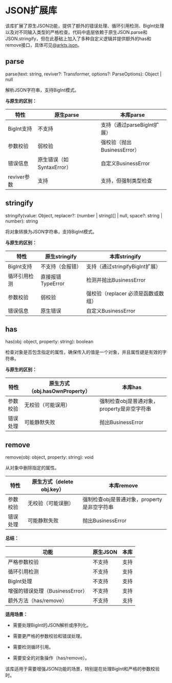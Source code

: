 # JSON扩展库

该库扩展了原生JSON功能，提供了额外的错误处理、循环引用检测、BigInt处理以及对不同输入类型的严格检查。代码中底层依赖于原生JSON.parse和JSON.stringify，但在此基础上加入了多种自定义逻辑并提供额外的has和remove接口，具体可见[@arkts.json](../reference/apis-arkts/js-apis-json.md)。

## parse

parse(text: string, reviver?: Transformer, options?: ParseOptions): Object | null

解析JSON字符串，支持BigInt模式。

**与原生的区别：**

| 特性	| 原生parse	 | 本库parse |
| -------- | -------- | -------- |
| BigInt支持	| 不支持 |支持（通过parseBigInt扩展）|
| 参数校验	| 弱校验 |强校验（抛出BusinessError） |
| 错误信息	| 原生错误（如SyntaxError） |	自定义BusinessError |
| reviver参数	| 支持 | 支持，但强制类型检查 |

## stringify

stringify(value: Object, replacer?: (number | string)[] | null, space?: string | number): string

将对象转换为JSON字符串，支持BigInt模式。

**与原生的区别：**

| 特性	| 原生stringify | 本库stringify |
| -------- | -------- | -------- |
| BigInt支持 | 不支持（会报错）| 支持（通过stringifyBigInt扩展） |
| 循环引用检测 | 直接报错TypeError | 检测并抛出BusinessError |
| 参数校验 | 弱校验	| 强校验（replacer 必须是函数或数组） |
| 错误信息 | 原生错误	| 自定义BusinessError |

## has

has(obj: object, property: string): boolean

检查对象是否包含指定的属性，确保传入的值是一个对象，并且属性键是有效的字符串。

**与原生的区别：**

| 特性| 原生方式（obj.hasOwnProperty） | 本库has |
| -------- | -------- | -------- |
| 参数校验 | 无校验（可能误用） | 强制检查obj是普通对象，property是非空字符串 |
| 错误处理 | 可能静默失败 | 抛出BusinessError |

## remove

remove(obj: object, property: string): void

从对象中删除指定的属性。

| 特性 | 原生方式（delete obj.key） | 本库remove |
| -------- | -------- | -------- | 
| 参数校验 | 无校验（可能误删） | 强制检查obj是普通对象，property是非空字符串 |
| 错误处理 | 可能静默失败 | 抛出BusinessError |

**总结：**

| 功能 | 原生JSON | 本库 |
| ----- | ----- | -----| 
| 严格参数校验 | 不支持 |	支持 |
| 循环引用检测 | 不支持 |	支持 |
| BigInt处理 | 不支持 |	支持 |
| 增强的错误处理（BusinessError） | 不支持 | 支持 |
| 额外方法（has/remove） | 不支持 | 支持 |

**适用场景：**

- 需要处理BigInt的JSON解析或序列化。

- 需要更严格的参数校验和错误处理。

- 需要检测循环引用。

- 需要安全的对象操作（has/remove）。

该库适用于需要增强JSON功能的场景，特别是在处理BigInt和严格的参数校验时。